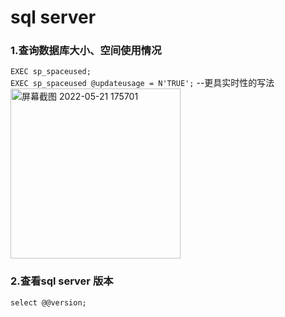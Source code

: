 # sql server
### 1.查询数据库大小、空间使用情况  
`EXEC sp_spaceused;`    
`EXEC sp_spaceused @updateusage = N'TRUE';` --更具实时性的写法    
<img width="272" alt="屏幕截图 2022-05-21 175701" src="https://user-images.githubusercontent.com/32427537/169646440-d7ba2126-da3e-4d34-9cc7-96af9c8be5b7.png">  

### 2.查看sql server 版本
`select @@version;`


